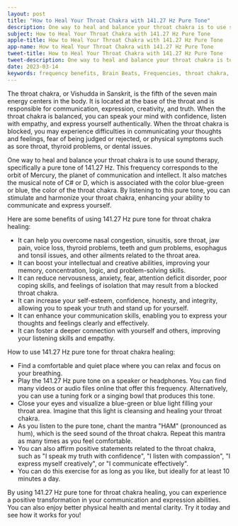 ```yaml
---
layout: post
title: "How to Heal Your Throat Chakra with 141.27 Hz Pure Tone"
description: One way to heal and balance your throat chakra is to use sound therapy, specifically a pure tone of 141.27 Hz. This frequency corresponds to the orbit of Mercury, the planet of communication and intellect 
subject: How to Heal Your Throat Chakra with 141.27 Hz Pure Tone
apple-title: How to Heal Your Throat Chakra with 141.27 Hz Pure Tone
app-name: How to Heal Your Throat Chakra with 141.27 Hz Pure Tone
tweet-title: How to Heal Your Throat Chakra with 141.27 Hz Pure Tone
tweet-description: One way to heal and balance your throat chakra is to use sound therapy, specifically a pure tone of 141.27 Hz. This frequency corresponds to the orbit of Mercury, the planet of communication and intellect
date: 2023-03-14
keywords: frequency benefits, Brain Beats, Frequencies, throat chakra, 141.27 hz, pure tone, Brain wave entrainment, sound therapy
---
```


The throat chakra, or Vishudda in Sanskrit, is the fifth of the seven main energy centers in the body. It is located at the base of the throat and is responsible for communication, expression, creativity, and truth. When the throat chakra is balanced, you can speak your mind with confidence, listen with empathy, and express yourself authentically. When the throat chakra is blocked, you may experience difficulties in communicating your thoughts and feelings, fear of being judged or rejected, or physical symptoms such as sore throat, thyroid problems, or dental issues.

One way to heal and balance your throat chakra is to use sound therapy, specifically a pure tone of 141.27 Hz. This frequency corresponds to the orbit of Mercury, the planet of communication and intellect. It also matches the musical note of C# or D, which is associated with the color blue-green or blue, the color of the throat chakra. By listening to this pure tone, you can stimulate and harmonize your throat chakra, enhancing your ability to communicate and express yourself.

Here are some benefits of using 141.27 Hz pure tone for throat chakra healing:

- It can help you overcome nasal congestion, sinusitis, sore throat, jaw pain, voice loss, thyroid problems, teeth and gum problems, esophagus and tonsil issues, and other ailments related to the throat area.
- It can boost your intellectual and creative abilities, improving your memory, concentration, logic, and problem-solving skills.
- It can reduce nervousness, anxiety, fear, attention deficit disorder, poor coping skills, and feelings of isolation that may result from a blocked throat chakra.
- It can increase your self-esteem, confidence, honesty, and integrity, allowing you to speak your truth and stand up for yourself.
- It can enhance your communication skills, enabling you to express your thoughts and feelings clearly and effectively.
- It can foster a deeper connection with yourself and others, improving your listening skills and empathy.

How to use 141.27 Hz pure tone for throat chakra healing:

- Find a comfortable and quiet place where you can relax and focus on your breathing.
- Play the 141.27 Hz pure tone on a speaker or headphones. You can find many videos or audio files online that offer this frequency. Alternatively, you can use a tuning fork or a singing bowl that produces this tone.
- Close your eyes and visualize a blue-green or blue light filling your throat area. Imagine that this light is cleansing and healing your throat chakra.
- As you listen to the pure tone, chant the mantra "HAM" (pronounced as hum), which is the seed sound of the throat chakra. Repeat this mantra as many times as you feel comfortable.
- You can also affirm positive statements related to the throat chakra, such as "I speak my truth with confidence", "I listen with compassion", "I express myself creatively", or "I communicate effectively".
- You can do this exercise for as long as you like, but ideally for at least 10 minutes a day.

By using 141.27 Hz pure tone for throat chakra healing, you can experience a positive transformation in your communication and expression abilities. You can also enjoy better physical health and mental clarity. Try it today and see how it works for you!